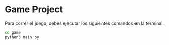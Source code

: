 # Game Project

Para correr el juego, debes ejecutar los siguientes comandos en la terminal.

```sh
cd game
python3 main.py
```